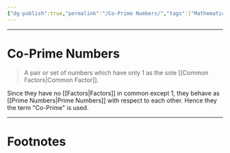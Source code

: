 ```yaml
---
{"dg-publish":true,"permalink":"/Co-Prime Numbers/","tags":["Mathematics"]}
---
```



---
# Co-Prime Numbers
> A pair or set of numbers which have only 1 as the sole [[Common Factors\|Common Factor]].

Since they have no [[Factors\|Factors]] in common except 1, they behave as [[Prime Numbers\|Prime Numbers]] with respect to each other. Hence they the term "Co-Prime" is used.


---
# Footnotes